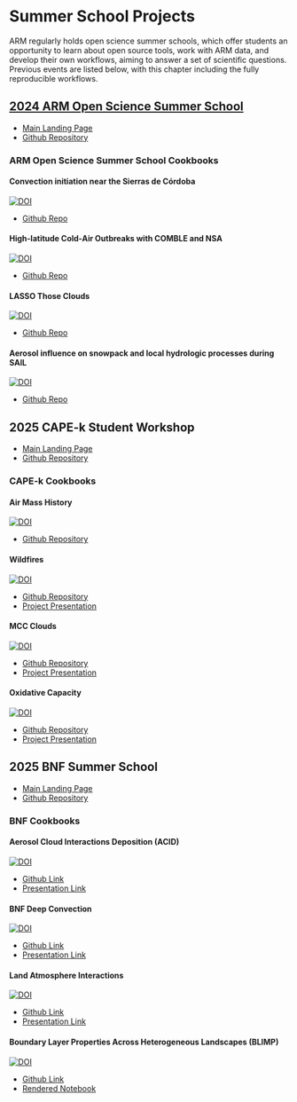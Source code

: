# Summer School Projects

ARM regularly holds open science summer schools, which offer students an opportunity to learn about open source tools, work with ARM data, and develop their own workflows, aiming to answer a set of scientific questions. Previous events are listed below, with this chapter including the fully reproducible workflows.

## [2024 ARM Open Science Summer School](https://doi.org/10.1175/BAMS-D-24-0270.1)

- [Main Landing Page](https://arm-development.github.io/arm-summer-school-2024/)
- [Github Repository](https://github.com/ARM-Development/arm-summer-school-2024)

### ARM Open Science Summer School Cookbooks

#### Convection initiation near the Sierras de Córdoba
[![DOI](https://zenodo.org/badge/DOI/10.5281/zenodo.11265276.svg)](https://doi.org/10.5281/zenodo.11265276)
- [Github Repo](https://github.com/aladinor/cacti-deep-convection)

#### High-latitude Cold-Air Outbreaks with COMBLE and NSA
[![DOI](https://zenodo.org/badge/803956728.svg)](https://zenodo.org/doi/10.5281/zenodo.11282650)
- [Github Repo](https://github.com/Hseppal1/ARM-2024-high-latitude)

#### LASSO Those Clouds
[![DOI](https://zenodo.org/badge/803957729.svg)](https://zenodo.org/doi/10.5281/zenodo.11283460)
- [Github Repo](https://github.com/tlincheck/lasso-those-clouds-cookbook)

#### Aerosol influence on snowpack and local hydrologic processes during SAIL
[![DOI](https://zenodo.org/badge/DOI/10.5281/zenodo.11282356.svg)](https://doi.org/10.5281/zenodo.11282356)
- [Github Repo](https://github.com/YXIE1010/sail-cookbook)

## 2025 CAPE-k Student Workshop
- [Main Landing Page](https://arm-development.github.io/cape-k-student-workshop-2025/)
- [Github Repository](https://github.com/ARM-Development/cape-k-student-workshop-2025)

### CAPE-k Cookbooks

#### Air Mass History
[![DOI](https://zenodo.org/badge/927471281.svg)](https://doi.org/10.5281/zenodo.14822694)
- [Github Repository](https://github.com/ARM-Synergy/cape-k-air-mass-history)

#### Wildfires
[![DOI](https://zenodo.org/badge/927472427.svg)](https://doi.org/10.5281/zenodo.15777231)
- [Github Repository](https://github.com/ARM-Synergy/cape-k-wildfires)
- [Project Presentation](https://docs.google.com/presentation/d/1sv_9_1pV23FydV9TtToAF5ZqkDZ_9OSE/edit?usp=sharing&ouid=104304750518137712212&rtpof=true&sd=true)

#### MCC Clouds
[![DOI](https://zenodo.org/badge/927471592.svg)](https://doi.org/10.5281/zenodo.15777324)
- [Github Repository](https://github.com/ARM-Synergy/cape-k-mcc-clouds)
- [Project Presentation](https://docs.google.com/presentation/d/1_D8IIskBNKqwjvoihSeGK_Z20gQvS2in/edit?usp=sharing&ouid=104304750518137712212&rtpof=true&sd=true)

#### Oxidative Capacity
[![DOI](https://zenodo.org/badge/927472006.svg)](https://doi.org/10.5281/zenodo.14822688)
- [Github Repository](https://github.com/ARM-Synergy/cape-k-oxidative-capacity)
- [Project Presentation](https://docs.google.com/presentation/d/14h62GImiPX2kdRZNUiCeCzIzCaF9UBMbSaOFNpLRrvs/edit?usp=sharing)

## 2025 BNF Summer School
- [Main Landing Page](https://arm-development.github.io/arm-summer-school-2025/)
- [Github Repository](https://github.com/ARM-Development/)

### BNF Cookbooks

#### Aerosol Cloud Interactions Deposition (ACID) 
[![DOI](https://zenodo.org/badge/987781801.svg)](https://doi.org/10.5281/zenodo.15546021)
- [Github Link](https://github.com/ARM-Synergy/aerosol-cloud-interactions-deposition)
- [Presentation Link](https://docs.google.com/presentation/d/1k3LY_3qJitfodJYXZpTpEDMyvC7eY7bZ/edit?usp=sharing&ouid=104304750518137712212&rtpof=true&sd=true)

#### BNF Deep Convection
[![DOI](https://zenodo.org/badge/DOI/10.5281/zenodo.15546200.svg)](https://doi.org/10.5281/zenodo.15546200)
- [Github Link](https://github.com/ARM-Synergy/bnf-deep-convection.git)
- [Presentation Link](https://docs.google.com/presentation/d/1w3-6NOOVwdFVa9ntpVbruSAh2GrCfoKNVFmcfVTeYmQ/edit?usp=sharing)

#### Land Atmosphere Interactions
[![DOI](https://zenodo.org/badge/987850032.svg)](https://doi.org/10.5281/zenodo.15545955)
- [Github Link](https://github.com/ARM-Synergy/land-atmosphere-interaction.git)
- [Presentation Link](https://docs.google.com/presentation/d/1qsvLBXQOPOl4G-papYP4F-GsHWNn-NLqbr46EmA83NI/edit?usp=sharing)

#### Boundary Layer Properties Across Heterogeneous Landscapes (BLIMP)
[![DOI](https://zenodo.org/badge/987786769.svg)](https://doi.org/10.5281/zenodo.15545988)
- [Github Link](https://github.com/ARM-Synergy/blimp)
- [Rendered Notebook](https://arm-synergy.github.io/blimp/blimp)